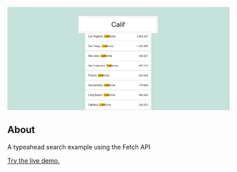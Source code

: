 ![Typeahead Search with Fetch screenshot](screenshot.png)
## About
A typeahead search example using the Fetch API

[Try the live demo.](https://rawgit.com/StephanieCunnane/javascript30/master/06%20-%20Typeahead%20Search%20with%20Fetch/index.html)

